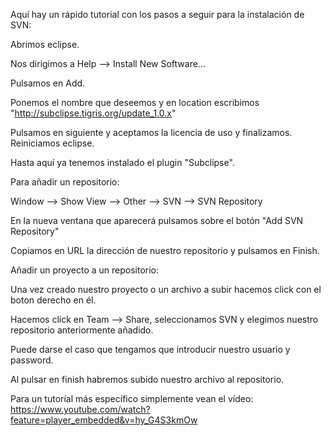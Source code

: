 Aquí hay un rápido tutorial con los pasos a seguir para la instalación de SVN:

Abrimos eclipse.

Nos dirigimos a Help --> Install New Software...

Pulsamos en Add.

Ponemos el nombre que deseemos y en location escribimos "http://subclipse.tigris.org/update_1.0.x"

Pulsamos en siguiente y aceptamos la licencia de uso y finalizamos.
Reiniciamos eclipse.


Hasta aquí ya tenemos instalado el plugin "Subclipse".


Para añadir un repositorio:

Window --> Show View --> Other --> SVN --> SVN Repository

En la nueva ventana que aparecerá pulsamos sobre el botón "Add SVN Repository"

Copiamos en URL la dirección de nuestro repositorio y pulsamos en Finish.


Añadir un proyecto a un repositorio:

Una vez creado nuestro proyecto o un archivo a subir hacemos click con el boton derecho en él.

Hacemos click en Team --> Share, seleccionamos SVN y elegimos nuestro repositorio anteriormente añadido.

Puede darse el caso que tengamos que introducir nuestro usuario y password.

Al pulsar en finish habremos subido nuestro archivo al repositorio.

Para un tutoríal más específico simplemente vean el vídeo:
https://www.youtube.com/watch?feature=player_embedded&v=hy_G4S3kmOw